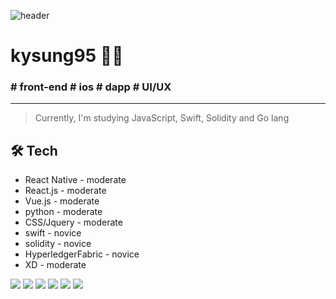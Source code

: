 ![header](https://capsule-render.vercel.app/api?type=slice&color=ffca08&height=300&section=header&text=kysung95&fontSize=60&&animation=fadeIn&&fontColor=767676)


# **kysung95** 👨‍💻
### # __front-end__ # __ios__ # __dapp__ # __UI/UX__


* * *



> Currently, I'm studying JavaScript, Swift, Solidity and Go lang 


##  🛠 Tech


- React Native - moderate
- React.js - moderate
- Vue.js - moderate
- python - moderate
- CSS/Jquery - moderate 
- swift - novice
- solidity - novice
- HyperledgerFabric - novice 
- XD - moderate



<img src="https://img.shields.io/badge/Python-3766AB?style=flat-square&logo=Python&logoColor=white"/></a>
<img src="https://img.shields.io/badge/react.js-2693CC?style=flat-square&logo=React&logoColor=white"/></a>
<img src="https://img.shields.io/badge/Vue.js-0F5C20?style=flat-square&logo=Vue.js&logoColor=white"/></a>
<img src="https://img.shields.io/badge/Swift-FF6641?style=flat-square&logo=Swift&logoColor=white"/></a>
<img src="https://img.shields.io/badge/HyperledgerFabric-red?style=flat-square&logo=Hyperledger&logoColor=white"/></a>
<img src="https://img.shields.io/badge/Solidity-191919?style=flat-square&logo=Solidity&logoColor=white"/></a>





